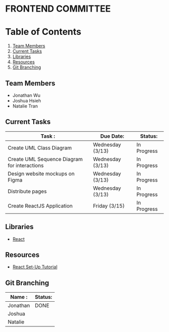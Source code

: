 # FRONTEND COMMITTEE
# Table of Contents
1. [Team Members](#team-members)
2. [Current Tasks](#current-tasks)
3. [Libraries](#libraries)
4. [Resources](#resources)
5. [Git Branching](#git-branching)

## Team Members <a name="team-members"></a>

- Jonathan Wu
- Joshua Hsieh
- Natalie Tran

## Current Tasks <a name="current-tasks"></a>

| Task :                                         | Due Date:        | Status:     |
| ---------------------------------------------- | ---------------- | ----------- |
| Create UML Class Diagram                       | Wednesday (3/13) | In Progress |
| Create UML Sequence Diagram for interactions   | Wednesday (3/13) | In Progress |
| Design website mockups on Figma                | Wednesday (3/13) | In Progress |
| Distribute pages                               | Wednesday (3/13) | In Progress |
| Create ReactJS Application                     | Friday    (3/15) | In Progress |

## Libraries <a name="libraries"></a>

- [React](https://react.dev/)

## Resources <a name="resources"></a>
- [React Set-Up Tutorial](https://www.youtube.com/watch?v=Kum8fPPrt-E&t=319s)

## Git Branching <a name="git-branching"></a>

| Name :                                         | Status:     |
| ---------------------------------------------- | ----------- |
| Jonathan                                       | DONE        |
| Joshua                                         |             |
| Natalie                                        |             |